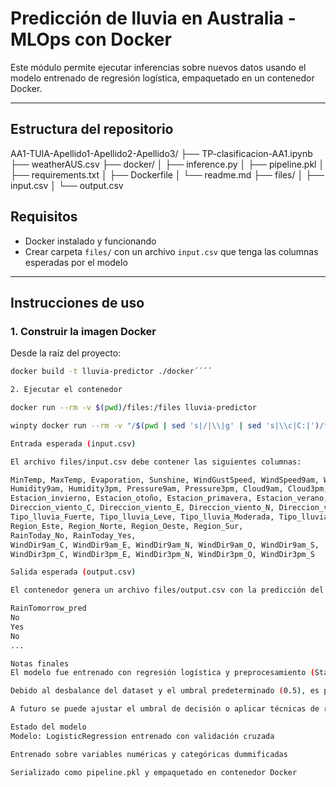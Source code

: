 # Predicción de lluvia en Australia - MLOps con Docker

Este módulo permite ejecutar inferencias sobre nuevos datos usando el modelo entrenado de regresión logística, empaquetado en un contenedor Docker.

---

## Estructura del repositorio

AA1-TUIA-Apellido1-Apellido2-Apellido3/
├── TP-clasificacion-AA1.ipynb
├── weatherAUS.csv
├── docker/
│ ├── inference.py
│ ├── pipeline.pkl
│ ├── requirements.txt
│ ├── Dockerfile
│ └── readme.md
├── files/
│ ├── input.csv
│ └── output.csv

## Requisitos

- Docker instalado y funcionando
- Crear carpeta `files/` con un archivo `input.csv` que tenga las columnas esperadas por el modelo

---

## Instrucciones de uso

### 1. Construir la imagen Docker

Desde la raíz del proyecto:

```bash
docker build -t lluvia-predictor ./docker´´´´

2. Ejecutar el contenedor

docker run --rm -v $(pwd)/files:/files lluvia-predictor

winpty docker run --rm -v "/$(pwd | sed 's|/|\\|g' | sed 's|\\c|C:|')/files:/files" lluvia-predictor

Entrada esperada (input.csv)

El archivo files/input.csv debe contener las siguientes columnas:

MinTemp, MaxTemp, Evaporation, Sunshine, WindGustSpeed, WindSpeed9am, WindSpeed3pm,
Humidity9am, Humidity3pm, Pressure9am, Pressure3pm, Cloud9am, Cloud3pm, Temp9am, Temp3pm,
Estacion_invierno, Estacion_otoño, Estacion_primavera, Estacion_verano,
Direccion_viento_C, Direccion_viento_E, Direccion_viento_N, Direccion_viento_O, Direccion_viento_S,
Tipo_lluvia_Fuerte, Tipo_lluvia_Leve, Tipo_lluvia_Moderada, Tipo_lluvia_Ninguna,
Region_Este, Region_Norte, Region_Oeste, Region_Sur,
RainToday_No, RainToday_Yes,
WindDir9am_C, WindDir9am_E, WindDir9am_N, WindDir9am_O, WindDir9am_S,
WindDir3pm_C, WindDir3pm_E, WindDir3pm_N, WindDir3pm_O, WindDir3pm_S

Salida esperada (output.csv)

El contenedor genera un archivo files/output.csv con la predicción del modelo:

RainTomorrow_pred
No
Yes
No
...

Notas finales
El modelo fue entrenado con regresión logística y preprocesamiento (StandardScaler)

Debido al desbalance del dataset y el umbral predeterminado (0.5), es posible que las predicciones tiendan a "No"

A futuro se puede ajustar el umbral de decisión o aplicar técnicas de rebalanceo

Estado del modelo
Modelo: LogisticRegression entrenado con validación cruzada

Entrenado sobre variables numéricas y categóricas dummificadas

Serializado como pipeline.pkl y empaquetado en contenedor Docker